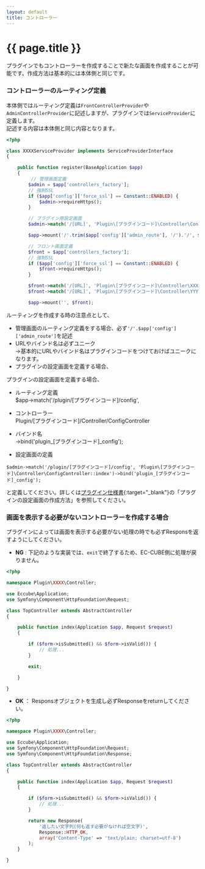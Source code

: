 ```yaml
---
layout: default
title: コントローラー
---
```


# {{ page.title }}

プラグインでもコントローラーを作成することで新たな画面を作成することが可能です。作成方法は基本的には本体側と同じです。

### コントローラーのルーティング定義

本体側ではルーティング定義は`FrontControllerProvider`や`AdminControllerProvider`に記述しますが、プラグインでは`ServiceProvider`に定義します。  
記述する内容は本体側と同じ内容となります。

```php
<?php

class XXXXServiceProvider implements ServiceProviderInterface
{

    public function register(BaseApplication $app)
    {
         // 管理画面定義
        $admin = $app['controllers_factory'];
        // 強制SSL
        if ($app['config']['force_ssl'] == Constant::ENABLED) {
            $admin->requireHttps();
        }

        // プラグイン用設定画面
        $admin->match('/[URL]', 'Plugin\[プラグインコード]\Controller\ConfigController::index')->bind('plugin_[プラグインコード]_config');

        $app->mount('/'.trim($app['config']['admin_route'], '/').'/', $admin);

        // フロント画面定義
        $front = $app['controllers_factory'];
        // 強制SSL
        if ($app['config']['force_ssl'] == Constant::ENABLED) {
            $front->requireHttps();
        }

        $front->match('/[URL]', 'Plugin\[プラグインコード]\Controller\XXXX::index')->bind('[プラグインコード]_xxxx');
        $front->match('/[URL]', 'Plugin\[プラグインコード]\Controller\YYYY::index')->bind('[プラグインコード]_yyyy');

        $app->mount('', $front);
```
ルーティングを作成する時の注意点として、

- 管理画面のルーティング定義をする場合、必ず`'/'.$app['config']['admin_route']`を記述
- URLやバインド名は必ずユニーク  
→基本的にURLやバインド名はプラグインコードをつけておけばユニークになります。
- プラグインの設定画面を定義する場合、

プラグインの設定画面を定義する場合、

- ルーティング定義  
$app->match('/plugin/[プラグインコード]/config',

- コントローラー  
Plugin/[プラグインコード]/Controller/ConfigController  

- バインド名  
->bind('plugin_[プラグインコード]_config');

- 設定画面の定義

```
$admin->match('/plugin/[プラグインコード]/config', 'Plugin\[プラグインコード]\Controller\ConfigController::index')->bind('plugin_[プラグインコード]_config');
```

と定義してください。詳しくは[プラグイン仕様書](http://downloads.ec-cube.net/src/manual/v3/plugin.pdf){:target="_blank"}の「プラグインの設定画面の作成方法」を参照してください。

### 画面を表示する必要がないコントローラーを作成する場合

プラグインによっては画面を表示する必要がない処理の時でも必ずResponsを返すようにしてください。

- **NG** : 下記のような実装では、`exit`で終了するため、EC-CUBE側に処理が戻りません。

```php
<?php

namespace Plugin\XXXX\Controller;

use Eccube\Application;
use Symfony\Component\HttpFoundation\Request;

class TopController extends AbstractController
{

    public function index(Application $app, Request $request)
    {

        if ($form->isSubmitted() && $form->isValid()) {
            // 処理...
        }

        exit;

    }

}
```

- **OK** ： Responsオブジェクトを生成し必ずResponseをreturnしてください。

```php
<?php

namespace Plugin\XXXX\Controller;

use Eccube\Application;
use Symfony\Component\HttpFoundation\Request;
use Symfony\Component\HttpFoundation\Response;

class TopController extends AbstractController
{

    public function index(Application $app, Request $request)
    {

        if ($form->isSubmitted() && $form->isValid()) {
            // 処理...
        }

        return new Response(
            '返したい文字列(何も返す必要がなければ空文字)',
            Response::HTTP_OK,
            array('Content-Type' => 'text/plain; charset=utf-8')
        );
    }

}
```
